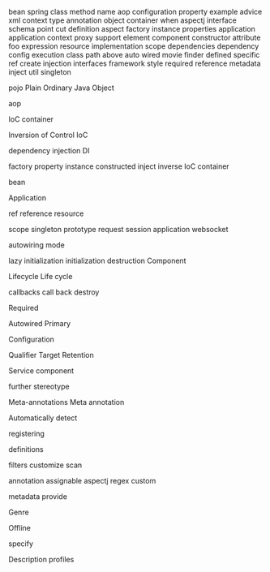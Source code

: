 
bean spring class method name aop configuration property example advice xml context type annotation object container   when aspectj interface schema point cut definition aspect factory instance properties application application context proxy support element component constructor attribute foo expression resource implementation scope dependencies dependency config execution class path above auto wired movie finder defined specific ref create injection interfaces framework style required reference metadata inject util singleton


pojo Plain Ordinary Java Object


aop




IoC container


 Inversion of Control  IoC 

dependency injection  DI 

factory 
property
instance constructed 
inject inverse
IoC container

bean 



Application

ref reference
resource


scope
singleton prototype request session
 application websocket



autowiring mode


lazy initialization
initialization 
destruction
Component

Lifecycle Life cycle 

callbacks call back 
destroy





Required 


Autowired
Primary


Configuration


Qualifier 
Target
Retention

Service
component 

further 
stereotype 

Meta-annotations Meta annotation 



Automatically 
detect

registering 

definitions

filters
customize
 scan 


annotation 
assignable
aspectj
regex
custom

metadata 
provide


Genre


Offline

specify

Description
profiles





